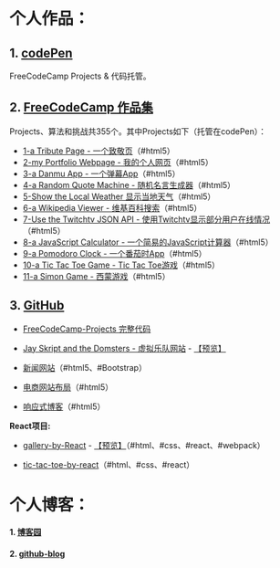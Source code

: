 # 个人作品：

## 1. [codePen](https://codepen.io/magicmai/pens/popular/)

FreeCodeCamp Projects & 代码托管。

## 2. [FreeCodeCamp 作品集](https://www.freecodecamp.cn/magicmai)

Projects、算法和挑战共355个。其中Projects如下（托管在codePen）：

- [1-a Tribute Page - 一个致敬页](https://codepen.io/magicmai/pen/peLOpZ)（#html5）
- [2-my Portfolio Webpage - 我的个人网页](https://codepen.io/magicmai/pen/ZeVdgV)（#html5）
- [3-a Danmu App - 一个弹幕App](https://codepen.io/magicmai/pen/YZLxay)（#html5）
- [4-a Random Quote Machine - 随机名言生成器](https://codepen.io/magicmai/pen/oWgOvb)（#html5）
- [5-Show the Local Weather  显示当地天气](https://codepen.io/magicmai/pen/EmKRJK)（#html5）
- [6-a Wikipedia Viewer - 维基百科搜索](https://codepen.io/magicmai/pen/PmzaRK?editors=1000)（#html5）
- [7-Use the Twitchtv JSON API - 使用Twitchtv显示部分用户在线情况](https://codepen.io/magicmai/pen/gWwPyp?editors=0100)（#html5）
- [8-a JavaScript Calculator - 一个简易的JavaScript计算器](https://codepen.io/magicmai/pen/dWNzdJ?editors=0100)（#html5）
- [9-a Pomodoro Clock - 一个番茄时App](https://codepen.io/magicmai/pen/YVNxre)（#html5）
- [10-a Tic Tac Toe Game - Tic Tac Toe游戏](https://codepen.io/magicmai/pen/LyOEOq)（#html5）
- [11-a Simon Game - 西蒙游戏](https://codepen.io/magicmai/pen/WjXbdR)（#html5）

## 3. [GitHub](https://github.com/magicmai?tab=repositories)

- [FreeCodeCamp-Projects 完整代码](https://github.com/magicmai/FreeCodeCamp-Projects)

- [Jay Skript and the Domsters - 虚拟乐队网站](https://github.com/magicmai/Jay-Skript-And-The-Domsters) - [【预览】](http://www.tonony1984.cn/)
  
- [新闻网站](https://github.com/magicmai/myDemos/tree/master/%E6%96%B0%E9%97%BB%E7%BD%91%E7%AB%99)（#html5、#Bootstrap）

- [电商网站布局](https://github.com/magicmai/myDemos/tree/master/%E7%94%B5%E5%95%86%E7%BD%91%E7%AB%99)（#html5）

- [响应式博客](https://github.com/magicmai/myDemos/tree/master/%E4%B8%80%E4%B8%AA%E7%AE%80%E5%8D%95%E7%9A%84%E5%93%8D%E5%BA%94%E5%BC%8F%E5%8D%9A%E5%AE%A2)（#html5）

**React项目:** 
- [gallery-by-React](https://github.com/magicmai/gallery-by-React) - [【预览】](https://magicmai.github.io/gallery-by-React/)（#html、#css、#react、#webpack）
  
- [tic-tac-toe-by-react](https://github.com/magicmai/tic-tac-toe-by-react)（#html、#css、#react）


# 个人博客：

#### 1. [博客园](http://www.cnblogs.com/magicmai/)

#### 2. [github-blog](https://github.com/magicmai/blog/issues)

